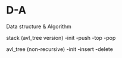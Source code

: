 # D-A
Data structure &amp; Algorithm

stack (avl_tree version)
-init
-push
-top
-pop

avl_tree (non-recursive)
-init
-insert
-delete
